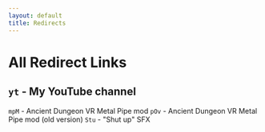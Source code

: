 ```yaml
---
layout: default
title: Redirects
---
```


# All Redirect Links
`yt` - My YouTube channel
---
`mpM` - Ancient Dungeon VR Metal Pipe mod
`pOv` - Ancient Dungeon VR Metal Pipe mod (old version)
`Stu` - "Shut up" SFX